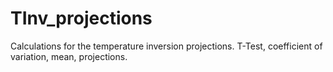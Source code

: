 # TInv_projections
Calculations for the temperature inversion projections. T-Test, coefficient of variation, mean, projections.
